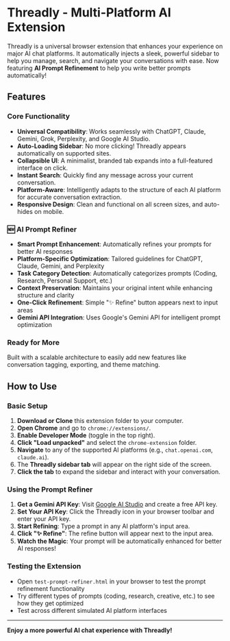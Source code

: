 # Threadly - Multi-Platform AI Extension

Threadly is a universal browser extension that enhances your experience on major AI chat platforms. It automatically injects a sleek, powerful sidebar to help you manage, search, and navigate your conversations with ease. Now featuring **AI Prompt Refinement** to help you write better prompts automatically!

## Features

### Core Functionality
- **Universal Compatibility**: Works seamlessly with ChatGPT, Claude, Gemini, Grok, Perplexity, and Google AI Studio.
- **Auto-Loading Sidebar**: No more clicking! Threadly appears automatically on supported sites.
- **Collapsible UI**: A minimalist, branded tab expands into a full-featured interface on click.
- **Instant Search**: Quickly find any message across your current conversation.
- **Platform-Aware**: Intelligently adapts to the structure of each AI platform for accurate conversation extraction.
- **Responsive Design**: Clean and functional on all screen sizes, and auto-hides on mobile.

### 🆕 AI Prompt Refiner
- **Smart Prompt Enhancement**: Automatically refines your prompts for better AI responses
- **Platform-Specific Optimization**: Tailored guidelines for ChatGPT, Claude, Gemini, and Perplexity
- **Task Category Detection**: Automatically categorizes prompts (Coding, Research, Personal Support, etc.)
- **Context Preservation**: Maintains your original intent while enhancing structure and clarity
- **One-Click Refinement**: Simple "✨ Refine" button appears next to input areas
- **Gemini API Integration**: Uses Google's Gemini API for intelligent prompt optimization

### Ready for More
Built with a scalable architecture to easily add new features like conversation tagging, exporting, and theme matching.

## How to Use

### Basic Setup
1. **Download or Clone** this extension folder to your computer.
2. **Open Chrome** and go to `chrome://extensions/`.
3. **Enable Developer Mode** (toggle in the top right).
4. **Click "Load unpacked"** and select the `chrome-extension` folder.
5. **Navigate** to any of the supported AI platforms (e.g., `chat.openai.com`, `claude.ai`).
6. The **Threadly sidebar tab** will appear on the right side of the screen.
7. **Click the tab** to expand the sidebar and interact with your conversation.

### Using the Prompt Refiner
1. **Get a Gemini API Key**: Visit [Google AI Studio](https://aistudio.google.com/app/apikey) and create a free API key.
2. **Set Your API Key**: Click the Threadly icon in your browser toolbar and enter your API key.
3. **Start Refining**: Type a prompt in any AI platform's input area.
4. **Click "✨ Refine"**: The refine button will appear next to the input area.
5. **Watch the Magic**: Your prompt will be automatically enhanced for better AI responses!

### Testing the Extension
- Open `test-prompt-refiner.html` in your browser to test the prompt refinement functionality
- Try different types of prompts (coding, research, creative, etc.) to see how they get optimized
- Test across different simulated AI platform interfaces

---

**Enjoy a more powerful AI chat experience with Threadly!**
